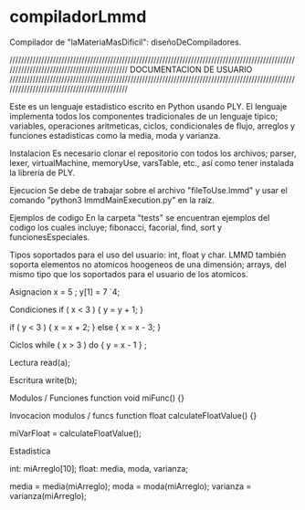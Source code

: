 # compiladorLmmd
Compilador de "laMateriaMasDificil": diseñoDeCompiladores.

////////////////////////////////////////////////////////////////////////////////////////////////////////////////////////////////////////////
DOCUMENTACION DE USUARIO
////////////////////////////////////////////////////////////////////////////////////////////////////////////////////////////////////////////

Este es un lenguaje estadistico escrito en Python usando PLY. El lenguaje implementa todos los componentes tradicionales de un lenguaje tipico; variables, operaciones aritmeticas, ciclos, condicionales de flujo, arreglos y funciones estadisticas como la media, moda y varianza.

Instalacion
Es necesario clonar el repositorio con todos los archivos; parser, lexer, virtualMachine, memoryUse, varsTable, etc., así como tener instalada la librería de PLY.

Ejecucion
Se debe de trabajar sobre el archivo "fileToUse.lmmd" y usar el comando "python3 lmmdMainExecution.py" en la raíz.

Ejemplos de codigo
En la carpeta "tests" se encuentran ejemplos del codigo los cuales incluye; fibonacci, facorial, find, sort y funcionesEspeciales.

Tipos soportados para el uso del usuario:
int, float y char.
LMMD también soporta elementos no atomicos hoogeneos de una dimensión; arrays, del mismo tipo que los soportados para el usuario de los atomicos.

Asignacion
x = 5 ;
y[1] = 7 ´4;

Condiciones
if ( x < 3 ) 
{ y = y + 1; }

if ( y < 3 )
{ x = x + 2; } 
else 
{ x = x - 3; }

Ciclos
while ( x > 3 ) do { y = x - 1 } ;

Lectura
read(a);

Escritura
write(b);

Modulos / Funciones
function void miFunc()
{}

Invocacion modulos / funcs
function float calculateFloatValue()
{}

miVarFloat = calculateFloatValue();

Estadistica

int: miArreglo[10];
float: media, moda, varianza;

media = media(miArreglo);
moda = moda(miArreglo);
varianza = varianza(miArreglo);
